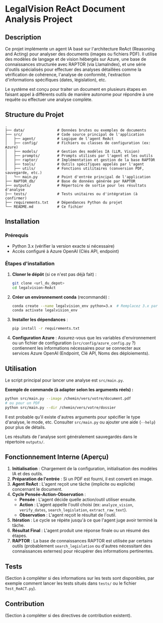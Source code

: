 # LegalVision ReAct Document Analysis Project

## Description

Ce projet implémente un agent IA basé sur l'architecture ReAct (Reasoning and Acting) pour analyser des documents (images ou fichiers PDF). Il utilise des modèles de langage et de vision hébergés sur Azure, une base de connaissances structurée avec RAPTOR (via LlamaIndex), et une série d'outils spécialisés pour effectuer des analyses détaillées comme la vérification de cohérence, l'analyse de conformité, l'extraction d'informations spécifiques (dates, législation), etc.

Le système est conçu pour traiter un document en plusieurs étapes en faisant appel à différents outils de manière autonome pour répondre à une requête ou effectuer une analyse complète.

## Structure du Projet

```
.
├── data/               # Données brutes ou exemples de documents
├── src/                # Code source principal de l'application
│   ├── agent/          # Logique de l'agent ReAct
│   ├── config/         # Fichiers ou classes de configuration (ex: Azure)
│   ├── models/         # Gestion des modèles IA (LLM, Vision)
│   ├── prompts/        # Prompts utilisés par l'agent et les outils
│   ├── raptor/         # Implémentation et gestion de la base RAPTOR
│   ├── tools/          # Outils spécifiques appelés par l'agent
│   ├── utils/          # Fonctions utilitaires (conversion PDF, sauvegarde, etc.)
│   └── main.py         # Point d'entrée principal de l'application
├── RAPTOR_db/          # Base de données générée par RAPTOR
├── outputs/            # Répertoire de sortie pour les résultats d'analyse
├── tests/              # Tests unitaires ou d'intégration (à confirmer)
├── requirements.txt    # Dépendances Python du projet
└── README.md           # Ce fichier
```

## Installation

### Prérequis

*   Python 3.x (vérifier la version exacte si nécessaire)
*   Accès configuré à Azure OpenAI (Clés API, endpoint)

### Étapes d'installation

1.  **Cloner le dépôt** (si ce n'est pas déjà fait) :
    ```bash
    git clone <url_du_depot>
    cd legalvision-ReAct
    ```

2.  **Créer un environnement conda** (recommandé) :
    ```bash
    conda create --name legalvision_env python=3.x  # Remplacez 3.x par la version de Python requise
    conda activate legalvision_env
    ```

3.  **Installer les dépendances** :
    ```bash
    pip install -r requirements.txt
    ```

4.  **Configuration Azure** :
    Assurez-vous que les variables d'environnement ou un fichier de configuration (`src/config/azure_config.py` ?) contiennent les informations nécessaires pour se connecter aux services Azure OpenAI (Endpoint, Clé API, Noms des déploiements).

## Utilisation

Le script principal pour lancer une analyse est `src/main.py`.

**Exemple de commande (à adapter selon les arguments réels) :**

```bash
python src/main.py --image /chemin/vers/votre/document.pdf
# ou pour un PDF
python src/main.py --dir /chemin/vers/votre/dossier
```

Il est probable qu'il existe d'autres arguments pour spécifier le type d'analyse, le mode, etc. Consulter `src/main.py` ou ajouter une aide (`--help`) pour plus de détails.

Les résultats de l'analyse sont généralement sauvegardés dans le répertoire `outputs/`.

## Fonctionnement Interne (Aperçu)

1.  **Initialisation** : Chargement de la configuration, initialisation des modèles IA et des outils.
2.  **Préparation de l'entrée** : Si un PDF est fourni, il est converti en image.
3.  **Agent ReAct** : L'agent reçoit une tâche (implicite ou explicite) concernant le document.
4.  **Cycle Pensée-Action-Observation** :
    *   **Pensée** : L'agent décide quelle action/outil utiliser ensuite.
    *   **Action** : L'agent appelle l'outil choisi (ex: `analyze_vision`, `verify_dates`, `search_legislation`, `extract_raw_text`).
    *   **Observation** : L'agent reçoit le résultat de l'outil.
5.  **Itération** : Le cycle se répète jusqu'à ce que l'agent juge avoir terminé la tâche.
6.  **Résultat Final** : L'agent produit une réponse finale ou un résumé des étapes.
7.  **RAPTOR** : La base de connaissances RAPTOR est utilisée par certains outils (probablement `search_legislation` ou d'autres nécessitant des connaissances externes) pour récupérer des informations pertinentes.

## Tests

(Section à compléter si des informations sur les tests sont disponibles, par exemple comment lancer les tests situés dans `tests/` ou le fichier `Test_ReACT.py`).

## Contribution

(Section à compléter si des directives de contribution existent).
